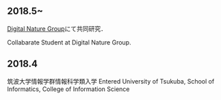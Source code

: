 ## 2018.5~
[Digital Nature Group](https://digitalnature.slis.tsukuba.ac.jp)にて共同研究．

Collabarate Student at Digital Nature Group.

## 2018.4 
筑波大学情報学群情報科学類入学
Entered University of Tsukuba, School of Informatics, College of Information Science

